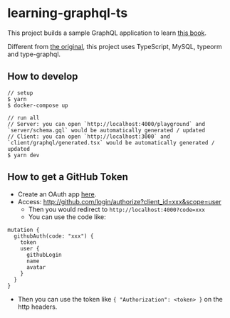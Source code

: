 # learning-graphql-ts

This project builds a sample GraphQL application to learn [this book](https://www.oreilly.com/library/view/learning-graphql/9781492030706/).

Different from [the original](https://github.com/MoonHighway/learning-graphql), this project uses TypeScript, MySQL, typeorm and type-graphql.

## How to develop

```
// setup
$ yarn
$ docker-compose up

// run all
// Server: you can open `http://localhost:4000/playground` and `server/schema.gql` would be automatically generated / updated
// Client: you can open `http://localhost:3000` and `client/graphql/generated.tsx` would be automatically generated / updated
$ yarn dev
```

## How to get a GitHub Token

- Create an OAuth app [here](https://github.com/settings/developers).
- Access: http://github.com/login/authorize?client_id=xxx&scope=user
  - Then you would redirect to `http://localhost:4000?code=xxx`
  - You can use the code like:

```
mutation {
  githubAuth(code: "xxx") {
    token
    user {
      githubLogin
      name
      avatar
    }
  }
}
```

- Then you can use the token like `{ "Authorization": <token> }` on the http headers.
